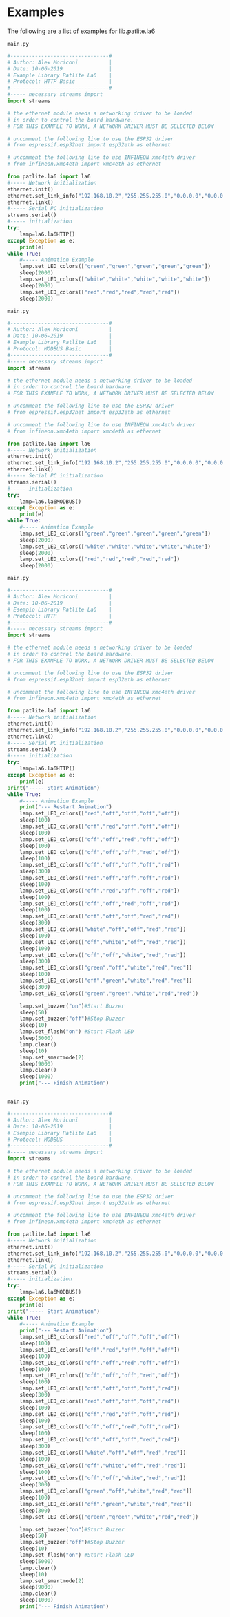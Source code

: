 # Examples

The following are a list of examples for lib.patlite.la6



```main.py```

```python
#--------------------------------#
# Author: Alex Moriconi          |
# Date: 10-06-2019               |
# Example Library Patlite La6    |
# Protocol: HTTP Basic           |
#--------------------------------#
#----- necessary streams import
import streams

# the ethernet module needs a networking driver to be loaded
# in order to control the board hardware.
# FOR THIS EXAMPLE TO WORK, A NETWORK DRIVER MUST BE SELECTED BELOW

# uncomment the following line to use the ESP32 driver
# from espressif.esp32net import esp32eth as ethernet

# uncomment the following line to use INFINEON xmc4eth driver
# from infineon.xmc4eth import xmc4eth as ethernet

from patlite.la6 import la6
#----- Network initialization
ethernet.init()
ethernet.set_link_info("192.168.10.2","255.255.255.0","0.0.0.0","0.0.0.0")
ethernet.link()
#----- Serial PC initialization
streams.serial()
#----- initialization
try:
    lamp=la6.la6HTTP()
except Exception as e:
    print(e)
while True:
    #----- Animation Example
    lamp.set_LED_colors(["green","green","green","green","green"])
    sleep(2000)
    lamp.set_LED_colors(["white","white","white","white","white"])
    sleep(2000)
    lamp.set_LED_colors(["red","red","red","red","red"])
    sleep(2000)

```


```main.py```

```python
#--------------------------------#
# Author: Alex Moriconi          |
# Date: 10-06-2019               |
# Example Library Patlite La6    |
# Protocol: MODBUS Basic         |
#--------------------------------#
#----- necessary streams import
import streams

# the ethernet module needs a networking driver to be loaded
# in order to control the board hardware.
# FOR THIS EXAMPLE TO WORK, A NETWORK DRIVER MUST BE SELECTED BELOW

# uncomment the following line to use the ESP32 driver
# from espressif.esp32net import esp32eth as ethernet

# uncomment the following line to use INFINEON xmc4eth driver
# from infineon.xmc4eth import xmc4eth as ethernet

from patlite.la6 import la6
#----- Network initialization
ethernet.init()
ethernet.set_link_info("192.168.10.2","255.255.255.0","0.0.0.0","0.0.0.0")
ethernet.link()
#----- Serial PC initialization
streams.serial()
#----- initialization
try:
    lamp=la6.la6MODBUS()
except Exception as e:
    print(e)
while True:
    #----- Animation Example
    lamp.set_LED_colors(["green","green","green","green","green"])
    sleep(2000)
    lamp.set_LED_colors(["white","white","white","white","white"])
    sleep(2000)
    lamp.set_LED_colors(["red","red","red","red","red"])
    sleep(2000)

```


```main.py```

```python
#--------------------------------#
# Author: Alex Moriconi          |
# Date: 10-06-2019               |
# Esempio Library Patlite La6    |
# Protocol: HTTP                 |
#--------------------------------#
#----- necessary streams import
import streams

# the ethernet module needs a networking driver to be loaded
# in order to control the board hardware.
# FOR THIS EXAMPLE TO WORK, A NETWORK DRIVER MUST BE SELECTED BELOW

# uncomment the following line to use the ESP32 driver
# from espressif.esp32net import esp32eth as ethernet

# uncomment the following line to use INFINEON xmc4eth driver
# from infineon.xmc4eth import xmc4eth as ethernet

from patlite.la6 import la6
#----- Network initialization
ethernet.init()
ethernet.set_link_info("192.168.10.2","255.255.255.0","0.0.0.0","0.0.0.0")
ethernet.link()
#----- Serial PC initialization
streams.serial()
#----- initialization
try:
    lamp=la6.la6HTTP()
except Exception as e:
    print(e)
print("----- Start Animation")
while True:
    #----- Animation Example
    print("--- Restart Animation")
    lamp.set_LED_colors(["red","off","off","off","off"])
    sleep(100)
    lamp.set_LED_colors(["off","red","off","off","off"])
    sleep(100)
    lamp.set_LED_colors(["off","off","red","off","off"])
    sleep(100)
    lamp.set_LED_colors(["off","off","off","red","off"])
    sleep(100)
    lamp.set_LED_colors(["off","off","off","off","red"])
    sleep(300)
    lamp.set_LED_colors(["red","off","off","off","red"])
    sleep(100)
    lamp.set_LED_colors(["off","red","off","off","red"])
    sleep(100)
    lamp.set_LED_colors(["off","off","red","off","red"])
    sleep(100)
    lamp.set_LED_colors(["off","off","off","red","red"])
    sleep(300)
    lamp.set_LED_colors(["white","off","off","red","red"])
    sleep(100)
    lamp.set_LED_colors(["off","white","off","red","red"])
    sleep(100)
    lamp.set_LED_colors(["off","off","white","red","red"])
    sleep(300)
    lamp.set_LED_colors(["green","off","white","red","red"])
    sleep(100)
    lamp.set_LED_colors(["off","green","white","red","red"])
    sleep(300)
    lamp.set_LED_colors(["green","green","white","red","red"])

    lamp.set_buzzer("on")#Start Buzzer
    sleep(50)
    lamp.set_buzzer("off")#Stop Buzzer
    sleep(10)
    lamp.set_flash("on") #Start Flash LED
    sleep(5000)
    lamp.clear()
    sleep(10)
    lamp.set_smartmode(2)
    sleep(9000)
    lamp.clear()
    sleep(1000)
    print("--- Finish Animation")



```


```main.py```

```python
#--------------------------------#
# Author: Alex Moriconi          |
# Date: 10-06-2019               |
# Esempio Library Patlite La6    |
# Protocol: MODBUS               |
#--------------------------------#
#----- necessary streams import
import streams

# the ethernet module needs a networking driver to be loaded
# in order to control the board hardware.
# FOR THIS EXAMPLE TO WORK, A NETWORK DRIVER MUST BE SELECTED BELOW

# uncomment the following line to use the ESP32 driver
# from espressif.esp32net import esp32eth as ethernet

# uncomment the following line to use INFINEON xmc4eth driver
# from infineon.xmc4eth import xmc4eth as ethernet

from patlite.la6 import la6
#----- Network initialization
ethernet.init()
ethernet.set_link_info("192.168.10.2","255.255.255.0","0.0.0.0","0.0.0.0")
ethernet.link()
#----- Serial PC initialization
streams.serial()
#----- initialization
try:
    lamp=la6.la6MODBUS()
except Exception as e:
    print(e)
print("----- Start Animation")
while True:
    #----- Animation Example
    print("--- Restart Animation")
    lamp.set_LED_colors(["red","off","off","off","off"])
    sleep(100)
    lamp.set_LED_colors(["off","red","off","off","off"])
    sleep(100)
    lamp.set_LED_colors(["off","off","red","off","off"])
    sleep(100)
    lamp.set_LED_colors(["off","off","off","red","off"])
    sleep(100)
    lamp.set_LED_colors(["off","off","off","off","red"])
    sleep(300)
    lamp.set_LED_colors(["red","off","off","off","red"])
    sleep(100)
    lamp.set_LED_colors(["off","red","off","off","red"])
    sleep(100)
    lamp.set_LED_colors(["off","off","red","off","red"])
    sleep(100)
    lamp.set_LED_colors(["off","off","off","red","red"])
    sleep(300)
    lamp.set_LED_colors(["white","off","off","red","red"])
    sleep(100)
    lamp.set_LED_colors(["off","white","off","red","red"])
    sleep(100)
    lamp.set_LED_colors(["off","off","white","red","red"])
    sleep(300)
    lamp.set_LED_colors(["green","off","white","red","red"])
    sleep(100)
    lamp.set_LED_colors(["off","green","white","red","red"])
    sleep(300)
    lamp.set_LED_colors(["green","green","white","red","red"])

    lamp.set_buzzer("on")#Start Buzzer
    sleep(50)
    lamp.set_buzzer("off")#Stop Buzzer
    sleep(10)
    lamp.set_flash("on") #Start Flash LED
    sleep(5000)
    lamp.clear()
    sleep(10)
    lamp.set_smartmode(2)
    sleep(9000)
    lamp.clear()
    sleep(1000)
    print("--- Finish Animation")



```
